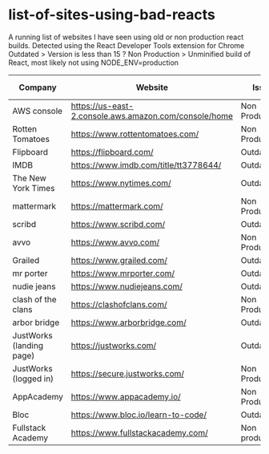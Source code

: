 # list-of-sites-using-bad-reacts
A running list of websites I have seen using old or non production react builds. Detected using the React Developer Tools extension for Chrome
Outdated > Version is less than 15 ?
Non Production > Unminified build of React, most likely not using NODE_ENV=production

| Company | Website | Issue | Date Checked |
|---|---|---|---|
| AWS console | https://us-east-2.console.aws.amazon.com/console/home | Non Production | 6/19/2018 |
| Rotten Tomatoes | https://www.rottentomatoes.com/ | Non Production | 6/19/2018 |
| Flipboard | https://flipboard.com/ | Outdated | 6/19/2018 |
| IMDB | https://www.imdb.com/title/tt3778644/ | Outdated | 6/19/2018 |
| The New York Times | https://www.nytimes.com/ | Outdated | 6/19/2018 |
| mattermark |https://mattermark.com/ | Non Productrion | 6/6/2018 |
| scribd | https://www.scribd.com/ | Outdated | 6/6/2018 |
| avvo | https://www.avvo.com/ | Non Production | 6/6/2018 |
| Grailed | https://www.grailed.com/ | Outdated | 6/7/2018 |
| mr porter | https://www.mrporter.com/ | Outdated | 6/7/2018 |
| nudie jeans | https://www.nudiejeans.com/ | Outdated | 6/7/2018 |
| clash of the clans | https://clashofclans.com/ | Non Production | 6/19/2018 |
| arbor bridge | https://www.arborbridge.com/ | Outdated | 6/19/2018 |
| JustWorks (landing page) | https://justworks.com/ | Outdated | 6/19/2018 |
| JustWorks (logged in) | https://secure.justworks.com/ | Non Production | 6/19/2018 |
| AppAcademy | https://www.appacademy.io/ | Non Production | 6/20/2018 |
| Bloc | https://www.bloc.io/learn-to-code/ | Outdated | 6/20/2018 |
| Fullstack Academy | https://www.fullstackacademy.com/ | Non production | 6/20/2018 |
